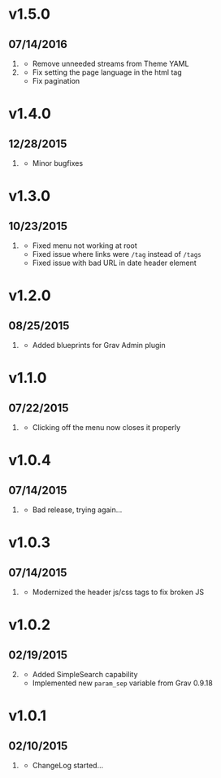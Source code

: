# v1.5.0
## 07/14/2016

1. [](#improved)
    * Remove unneeded streams from Theme YAML
1. [](#bugfix)
    * Fix setting the page language in the html tag
    * Fix pagination
    
# v1.4.0
## 12/28/2015

1. [](#bugfix)
    * Minor bugfixes    

# v1.3.0
## 10/23/2015

1. [](#bugfix)
    * Fixed menu not working at root    
    * Fixed issue where links were `/tag` instead of `/tags`
    * Fixed issue with bad URL in date header element

# v1.2.0
## 08/25/2015

1. [](#improved)
    * Added blueprints for Grav Admin plugin

# v1.1.0
## 07/22/2015

1. [](#bugfix)
    * Clicking off the menu now closes it properly

# v1.0.4
## 07/14/2015

1. [](#bugfix)
    * Bad release, trying again...

# v1.0.3
## 07/14/2015

1. [](#bugfix)
    * Modernized the header js/css tags to fix broken JS

# v1.0.2
## 02/19/2015

2. [](#improved)
	* Added SimpleSearch capability
    * Implemented new `param_sep` variable from Grav 0.9.18

# v1.0.1
## 02/10/2015

1. [](#new)
    * ChangeLog started...
